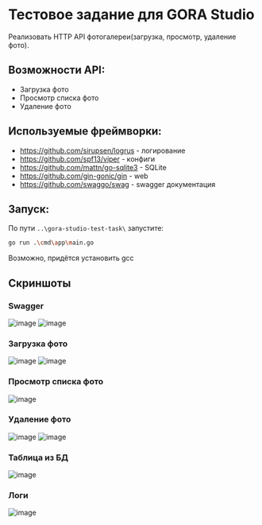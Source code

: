 # Тестовое задание для GORA Studio
Реализовать HTTP API фотогалереи(загрузка, просмотр, удаление фото).
## Возможности API:
* Загрузка фото
* Просмотр списка фото
* Удаление фото
## Используемые фреймворки:
* https://github.com/sirupsen/logrus - логирование
* https://github.com/spf13/viper - конфиги
* https://github.com/mattn/go-sqlite3 - SQLite
* https://github.com/gin-gonic/gin - web
* https://github.com/swaggo/swag - swagger документация
## Запуск:
По пути ```..\gora-studio-test-task\``` запустите:
```sh 
go run .\cmd\app\main.go
```
Возможно, придётся установить gcc
## Скриншоты
### Swagger
![image](https://user-images.githubusercontent.com/61324182/131260533-cedd1ace-df9a-4e8b-ae2a-47d14c185a63.png)
![image](https://user-images.githubusercontent.com/61324182/131260702-417a4394-6f76-4d8c-b033-15fcc48ae156.png)
### Загрузка фото
![image](https://user-images.githubusercontent.com/61324182/131260569-f1d4dbb6-acf5-437e-8543-730774fdabbd.png)
![image](https://user-images.githubusercontent.com/61324182/131260590-b330bb2d-79f9-4272-a7c9-029338674abb.png)
### Просмотр списка фото
![image](https://user-images.githubusercontent.com/61324182/131260627-b3ad0562-11d6-4934-97a1-1e645b3a0c55.png)
### Удаление фото
![image](https://user-images.githubusercontent.com/61324182/131260654-107858d3-0734-4b7c-a927-5bcaca302e97.png)
![image](https://user-images.githubusercontent.com/61324182/131260669-12dba156-7387-4e84-9537-35a694552718.png)
### Таблица из БД
![image](https://user-images.githubusercontent.com/61324182/131262205-d33a406b-1949-4dba-8d7b-fa11071ccf26.png)
### Логи
![image](https://user-images.githubusercontent.com/61324182/131262215-d3061ca9-67ca-4efd-9ddf-64c1b173875d.png)
